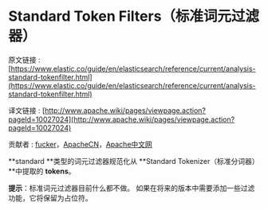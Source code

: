 # Standard Token Filters（标准词元过滤器）

原文链接 : [https://www.elastic.co/guide/en/elasticsearch/reference/current/analysis-standard-tokenfilter.html](https://www.elastic.co/guide/en/elasticsearch/reference/current/analysis-standard-tokenfilter.html)

译文链接 : [http://www.apache.wiki/pages/viewpage.action?pageId=10027024](http://www.apache.wiki/pages/viewpage.action?pageId=10027024)

贡献者 : [fucker](/display/~caizhongjie)，[ApacheCN](/display/~apachecn)，[Apache中文网](/display/~apachechina)

**standard **类型的词元过滤器规范化从 **Standard Tokenizer（标准分词器）**中提取的 **tokens**。

**提示**：标准词元过滤器目前什么都不做。 如果在将来的版本中需要添加一些过滤功能，它将保留为占位符。